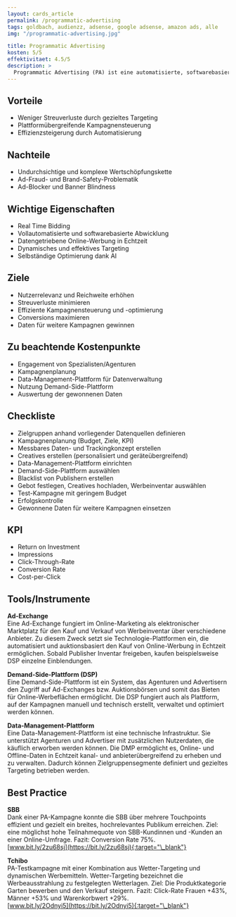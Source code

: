 ```yaml
---
layout: cards_article
permalink: /programmatic-advertising
tags: goldbach, audienzz, adsense, google adsense, amazon ads, alle
img: "/programmatic-advertising.jpg"

title: Programmatic Advertising
kosten: 5/5
effektivitaet: 4.5/5
description: >
  Programmatic Advertising (PA) ist eine automatisierte, softwarebasierte Methode, um individualisierte Online-Werbeflächen in Echtzeit zu buchen, auszuspielen und zu optimieren. Eine DSP ermöglicht Advertisern, einzelne Einblendungen über eine virtuelle Auktion zu ersteigern. Auf Basis von Nutzerdaten und Datenquellen überprüft eine Software die Nutzerrelevanz und entscheidet in Echtzeit, welches Werbemittel welcher Userin bzw. welchem User auf welcher Website angezeigt werden soll. Anhand der gemessenen Daten optimiert sich die Kampagne selbst und findet die am besten geeigneten Werbeflächen.
---
```


## Vorteile

- Weniger Streuverluste durch gezieltes Targeting
- Plattformübergreifende Kampagnensteuerung
- Effizienzsteigerung durch Automatisierung

## Nachteile

- Undurchsichtige und komplexe Wertschöpfungskette
- Ad-Fraud- und Brand-Safety-Problematik
- Ad-Blocker und Banner Blindness

## Wichtige Eigenschaften

- Real Time Bidding
- Vollautomatisierte und softwarebasierte Abwicklung
- Datengetriebene Online-Werbung in Echtzeit
- Dynamisches und effektives Targeting
- Selbständige Optimierung dank AI

## Ziele

- Nutzerrelevanz und Reichweite erhöhen
- Streuverluste minimieren
- Effiziente Kampagnensteuerung und -optimierung
- Conversions maximieren
- Daten für weitere Kampagnen gewinnen

## Zu beachtende Kostenpunkte

- Engagement von Spezialisten/Agenturen
- Kampagnenplanung
- Data-Management-Plattform für Datenverwaltung
- Nutzung Demand-Side-Plattform
- Auswertung der gewonnenen Daten

## Checkliste

- Zielgruppen anhand vorliegender Datenquellen definieren
- Kampagnenplanung (Budget, Ziele, KPI)
- Messbares Daten- und Trackingkonzept erstellen
- Creatives erstellen (personalisiert und geräteübergreifend)
- Data-Management-Plattform einrichten
- Demand-Side-Plattform auswählen
- Blacklist von Publishern erstellen
- Gebot festlegen, Creatives hochladen, Werbeinventar auswählen
- Test-Kampagne mit geringem Budget
- Erfolgskontrolle
- Gewonnene Daten für weitere Kampagnen einsetzen

## KPI

- Return on Investment
- Impressions
- Click-Through-Rate
- Conversion Rate
- Cost-per-Click

## Tools/Instrumente

**Ad-Exchange**  
Eine Ad-Exchange fungiert im Online-Marketing als elektronischer Marktplatz für den Kauf und Verkauf von Werbeinventar über verschiedene Anbieter. Zu diesem Zweck setzt sie Technologie-Plattformen ein, die automatisiert und auktionsbasiert den Kauf von Online-Werbung in Echtzeit ermöglichen. Sobald Publisher Inventar freigeben, kaufen beispielsweise DSP einzelne Einblendungen.

**Demand-Side-Plattform (DSP)**  
Eine Demand-Side-Plattform ist ein System, das Agenturen und Advertisern den Zugriff auf Ad-Exchanges bzw. Auktionsbörsen und somit das Bieten für Online-Werbeflächen ermöglicht. Die DSP fungiert auch als Plattform, auf der Kampagnen manuell und technisch erstellt, verwaltet und optimiert werden können.

**Data-Management-Plattform**  
Eine Data-Management-Plattform ist eine technische Infrastruktur. Sie unterstützt Agenturen und Advertiser mit zusätzlichen Nutzerdaten, die käuflich erworben werden können. Die DMP ermöglicht es, Online- und Offline-Daten in Echtzeit kanal- und anbieterübergreifend zu erheben und zu verwalten. Dadurch können Zielgruppensegmente definiert und gezieltes Targeting betrieben werden.

## Best Practice

**SBB**  
Dank einer PA-Kampagne konnte die SBB über mehrere Touchpoints effizient und gezielt ein breites, hochrelevantes Publikum erreichen. Ziel: eine möglichst hohe Teilnahmequote von SBB-Kundinnen und -Kunden an einer Online-Umfrage. Fazit: Conversion Rate 75%.  
[www.bit.ly/2zu68sj](https://bit.ly/2zu68sj){:target="\_blank"}

**Tchibo**  
PA-Testkampagne mit einer Kombination aus Wetter-Targeting und dynamischen Werbemitteln. Wetter-Targeting bezeichnet die Werbeausstrahlung zu festgelegten Wetterlagen. Ziel: Die Produktkategorie Garten bewerben und den Verkauf steigern. Fazit: Click-Rate Frauen +43%, Männer +53% und Warenkorbwert +29%.  
[www.bit.ly/2Odnyi5](https://bit.ly/2Odnyi5){:target="\_blank"}
